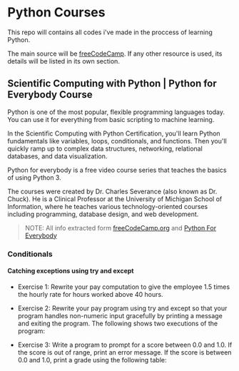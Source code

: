 # Python Courses

This repo will contains all codes i've made in the proccess of learning Python.  

The main source will be [freeCodeCamp](https://www.freecodecamp.org/ "freeCodeCamp Official Website"). If any other resource is used, its details will be listed in its own section.

## Scientific Computing with Python | Python for Everybody Course
Python is one of the most popular, flexible programming languages today. You can use it for everything from basic scripting to machine learning.

In the Scientific Computing with Python Certification, you'll learn Python fundamentals like variables, loops, conditionals, and functions. Then you'll quickly ramp up to complex data structures, networking, relational databases, and data visualization.

Python for everybody is a free video course series that teaches the basics of using Python 3.

The courses were created by Dr. Charles Severance (also known as Dr. Chuck). He is a Clinical Professor at the University of Michigan School of Information, where he teaches various technology-oriented courses including programming, database design, and web development.

> NOTE: All info extracted form [freeCodeCamp.org](https://www.freecodecamp.org/ "freeCodeCamp Official Website") and [Python For Everybody](https://books.trinket.io/pfe/)

### Conditionals
#### Catching exceptions using try and except
- Exercise 1: Rewrite your pay computation to give the employee 1.5 times the hourly rate for hours worked above 40 hours.

- Exercise 2: Rewrite your pay program using try and except so that your program handles non-numeric input gracefully by printing a message and exiting the program. The following shows two executions of the program:

- Exercise 3: Write a program to prompt for a score between 0.0 and 1.0. If the score is out of range, print an error message. If the score is between 0.0 and 1.0, print a grade using the following table:

